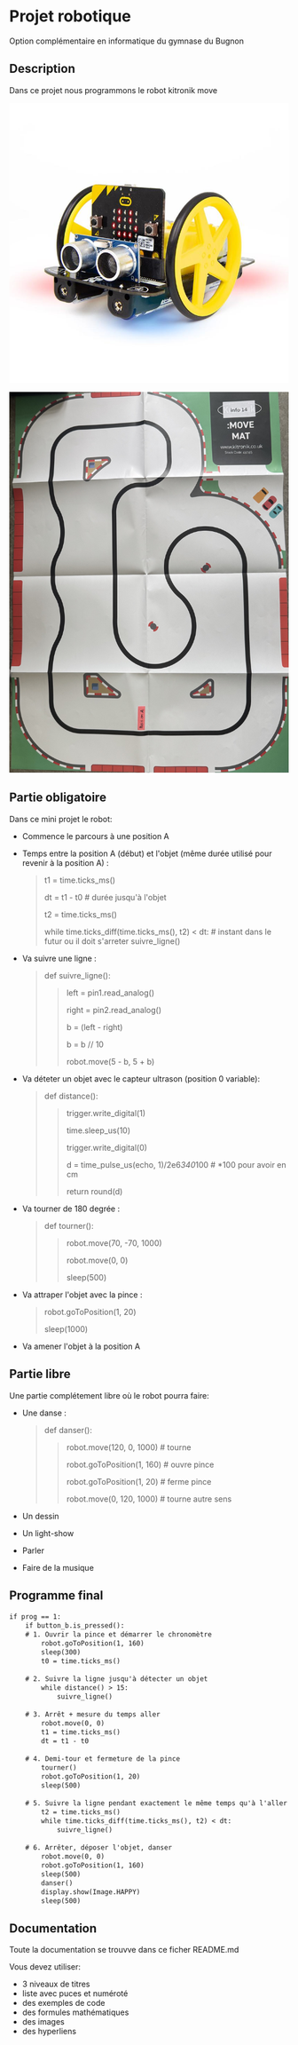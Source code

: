 # Projet robotique

Option complémentaire en informatique du gymnase du Bugnon

## Description

Dans ce projet nous programmons le robot kitronik move

![Kitronikmove](images/robot.jpg)

![Kitronikmove](images/plan.jpg)

## Partie obligatoire
Dans ce mini projet le robot:

- Commence le parcours à une position A
- Temps entre la position A (début) et l'objet (même durée utilisé pour revenir à la position A) :
    >t1 = time.ticks_ms()
    >
    >dt = t1 - t0 # durée jusqu'à l'objet
    >
    >t2 = time.ticks_ms()
    >
    >while time.ticks_diff(time.ticks_ms(), t2) < dt: # instant dans le futur ou il doit s'arreter
                suivre_ligne()  
    >
  
- Va suivre une ligne :
  >def suivre_ligne():
  >
    >>left = pin1.read_analog()
  >  >
    >>right = pin2.read_analog()
  >  >
    >>b = (left - right)
  >  >
    >>b = b // 10
  >  >
    >>robot.move(5 - b, 5 + b)
  >  >
  
- Va déteter un objet avec le capteur ultrason (position 0 variable):
  >def distance():
  >
    >>trigger.write_digital(1)
  >  >
    >>time.sleep_us(10)
  >  >
    >>trigger.write_digital(0)
  >  >
    >>d = time_pulse_us(echo, 1)/2e6*340*100 # *100 pour avoir en cm
  >  >
    >>return round(d)
  >  >
  
- Va tourner de 180 degrée :
  >def tourner():
  >
    >>robot.move(70, -70, 1000)
  >  >
    >>robot.move(0, 0)
  >  >
    >>sleep(500)
  >  >
  
- Va attraper l'objet avec la pince :
  >robot.goToPosition(1, 20)
  >
  >sleep(1000)
  >
  
- Va amener l'objet à la position A

## Partie libre

Une partie complétement libre où le robot pourra faire:

- Une danse :
  >def danser():
  >
    >>robot.move(120, 0, 1000) # tourne
  >  >
    >>robot.goToPosition(1, 160) # ouvre pince
  >  >
    >>robot.goToPosition(1, 20) # ferme pince
  >  >
    >>robot.move(0, 120, 1000) # tourne autre sens
  >  >
  
- Un dessin
- Un light-show
- Parler
- Faire de la musique

## Programme final
    if prog == 1: 
        if button_b.is_pressed():
        # 1. Ouvrir la pince et démarrer le chronomètre
            robot.goToPosition(1, 160)
            sleep(300)
            t0 = time.ticks_ms()

        # 2. Suivre la ligne jusqu'à détecter un objet
            while distance() > 15:
                suivre_ligne()
            
        # 3. Arrêt + mesure du temps aller
            robot.move(0, 0)
            t1 = time.ticks_ms()
            dt = t1 - t0

        # 4. Demi-tour et fermeture de la pince
            tourner()
            robot.goToPosition(1, 20)
            sleep(500)

        # 5. Suivre la ligne pendant exactement le même temps qu'à l'aller
            t2 = time.ticks_ms()
            while time.ticks_diff(time.ticks_ms(), t2) < dt:
                suivre_ligne()

        # 6. Arrêter, déposer l'objet, danser
            robot.move(0, 0)
            robot.goToPosition(1, 160)
            sleep(500)
            danser()
            display.show(Image.HAPPY)
            sleep(500)

## Documentation

Toute la documentation se trouvve dans ce ficher README.md

Vous devez utiliser:

- 3 niveaux de titres
- liste avec puces et numéroté
- des exemples de code
- des formules mathématiques
- des images
- des hyperliens
